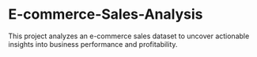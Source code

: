 # E-commerce-Sales-Analysis
This project analyzes an e-commerce sales dataset to uncover actionable insights into business performance and profitability.
